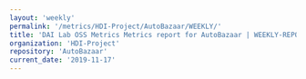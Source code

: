 ```yaml
---
layout: 'weekly'
permalink: '/metrics/HDI-Project/AutoBazaar/WEEKLY/'
title: 'DAI Lab OSS Metrics Metrics report for AutoBazaar | WEEKLY-REPORT-2019-11-17'
organization: 'HDI-Project'
repository: 'AutoBazaar'
current_date: '2019-11-17'
---
```

